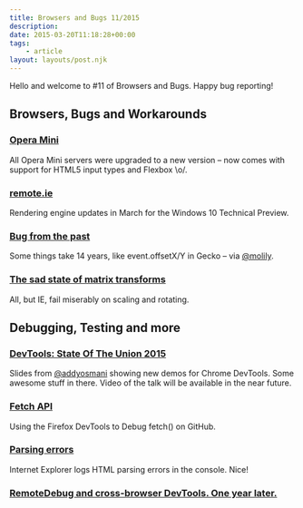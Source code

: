 ```yaml
---
title: Browsers and Bugs 11/2015
description: 
date: 2015-03-20T11:18:28+00:00
tags:
    - article
layout: layouts/post.njk
---
```


Hello and welcome to #11 of Browsers and Bugs. Happy bug reporting!

Browsers, Bugs and Workarounds
------------------------------

### [Opera Mini](https://dev.opera.com/blog/opera-mini-server-upgrade/)

All Opera Mini servers were upgraded to a new version – now comes with support for HTML5 input types and Flexbox \\o/.

### [remote.ie](http://blogs.msdn.com/b/ie/archive/2015/03/18/rendering-engine-updates-in-march-for-the-windows-10-technical-preview.aspx)

Rendering engine updates in March for the Windows 10 Technical Preview.

### [Bug from the past](https://bugzilla.mozilla.org/show_bug.cgi?id=69787)

Some things take 14 years, like event.offsetX/Y in Gecko – via [@molily](https://twitter.com/molily/status/578468577013035008).

### [The sad state of matrix transforms](http://atirip.com/2015/03/17/sorry-sad-state-of-matrix-transforms-in-browsers/)

All, but IE, fail miserably on scaling and rotating.

Debugging, Testing and more
---------------------------

### [DevTools: State Of The Union 2015](https://speakerdeck.com/addyosmani/devtools-state-of-the-union-2015)

Slides from [@addyosmani](http://twitter.com/addyosmani) showing new demos for Chrome DevTools. Some awesome stuff in there. Video of the talk will be available in the near future.

### [Fetch API](https://hacks.mozilla.org/2015/03/using-the-firefox-devtools-to-debug-fetch-on-github/)

Using the Firefox DevTools to Debug fetch() on GitHub.

### [Parsing errors](https://twitter.com/simevidas/status/578608747548925952)

Internet Explorer logs HTML parsing errors in the console. Nice!

### [RemoteDebug and cross-browser DevTools. One year later.](https://kenneth.io/blog/2015/03/12/remotedebug-one-year-later/)